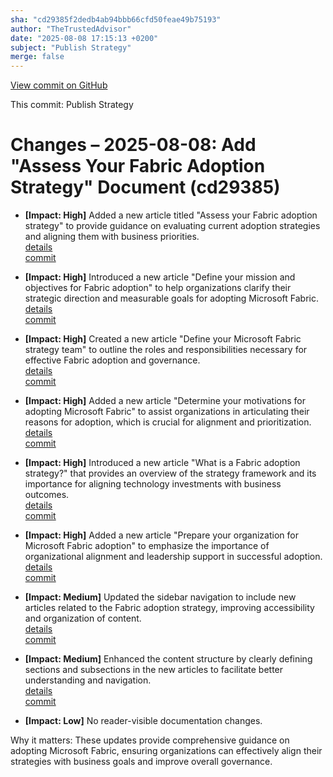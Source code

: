 ```yaml
---
sha: "cd29385f2dedb4ab94bbb66cfd50feae49b75193"
author: "TheTrustedAdvisor"
date: "2025-08-08 17:15:13 +0200"
subject: "Publish Strategy"
merge: false
---
```


[View commit on GitHub](https://github.com/TheTrustedAdvisor/FabricAdoptionFramework/commit/cd29385f2dedb4ab94bbb66cfd50feae49b75193)

This commit: Publish Strategy

# Changes – 2025-08-08: Add "Assess Your Fabric Adoption Strategy" Document (cd29385)

- **[Impact: High]** Added a new article titled "Assess your Fabric adoption strategy" to provide guidance on evaluating current adoption strategies and aligning them with business priorities.  
  [details](/docs/about/changes/2025-08-08-assess-your-fabric-adoption-strategy)  
  [commit](https://github.com/TheTrustedAdvisor/FabricAdoptionFramework/commit/cd29385f2dedb4ab94bbb66cfd50feae49b75193)

- **[Impact: High]** Introduced a new article "Define your mission and objectives for Fabric adoption" to help organizations clarify their strategic direction and measurable goals for adopting Microsoft Fabric.  
  [details](/docs/about/changes/2025-08-08-define-your-mission-and-objectives)  
  [commit](https://github.com/TheTrustedAdvisor/FabricAdoptionFramework/commit/cd29385f2dedb4ab94bbb66cfd50feae49b75193)

- **[Impact: High]** Created a new article "Define your Microsoft Fabric strategy team" to outline the roles and responsibilities necessary for effective Fabric adoption and governance.  
  [details](/docs/about/changes/2025-08-08-define-your-strategy-team)  
  [commit](https://github.com/TheTrustedAdvisor/FabricAdoptionFramework/commit/cd29385f2dedb4ab94bbb66cfd50feae49b75193)

- **[Impact: High]** Added a new article "Determine your motivations for adopting Microsoft Fabric" to assist organizations in articulating their reasons for adoption, which is crucial for alignment and prioritization.  
  [details](/docs/about/changes/2025-08-08-determine-your-motivations)  
  [commit](https://github.com/TheTrustedAdvisor/FabricAdoptionFramework/commit/cd29385f2dedb4ab94bbb66cfd50feae49b75193)

- **[Impact: High]** Introduced a new article "What is a Fabric adoption strategy?" that provides an overview of the strategy framework and its importance for aligning technology investments with business outcomes.  
  [details](/docs/about/changes/2025-08-08-overview)  
  [commit](https://github.com/TheTrustedAdvisor/FabricAdoptionFramework/commit/cd29385f2dedb4ab94bbb66cfd50feae49b75193)

- **[Impact: High]** Added a new article "Prepare your organization for Microsoft Fabric adoption" to emphasize the importance of organizational alignment and leadership support in successful adoption.  
  [details](/docs/about/changes/2025-08-08-prepare-your-organization)  
  [commit](https://github.com/TheTrustedAdvisor/FabricAdoptionFramework/commit/cd29385f2dedb4ab94bbb66cfd50feae49b75193)

- **[Impact: Medium]** Updated the sidebar navigation to include new articles related to the Fabric adoption strategy, improving accessibility and organization of content.  
  [details](/docs/about/changes/2025-08-08-navigation-update)  
  [commit](https://github.com/TheTrustedAdvisor/FabricAdoptionFramework/commit/cd29385f2dedb4ab94bbb66cfd50feae49b75193)

- **[Impact: Medium]** Enhanced the content structure by clearly defining sections and subsections in the new articles to facilitate better understanding and navigation.  
  [details](/docs/about/changes/2025-08-08-content-structure)  
  [commit](https://github.com/TheTrustedAdvisor/FabricAdoptionFramework/commit/cd29385f2dedb4ab94bbb66cfd50feae49b75193)

- **[Impact: Low]** No reader-visible documentation changes.  
 
Why it matters: These updates provide comprehensive guidance on adopting Microsoft Fabric, ensuring organizations can effectively align their strategies with business goals and improve overall governance.
